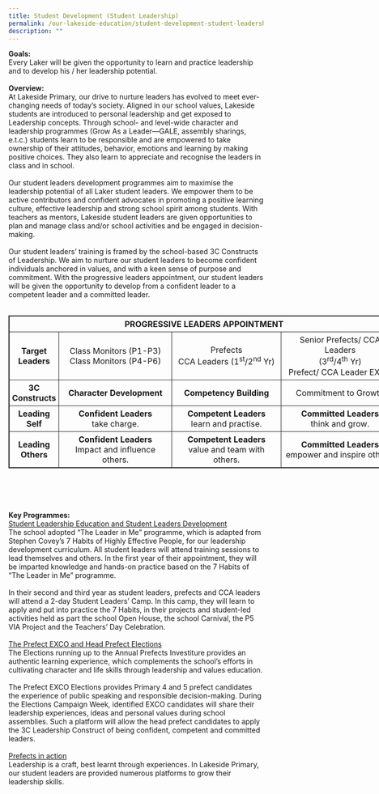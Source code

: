 ```yaml
---
title: Student Development (Student Leadership)
permalink: /our-lakeside-education/student-development-student-leadership/
description: ""
---
```




<b>Goals:</b>
<br>
Every Laker will be given the opportunity to learn and practice leadership and to develop his / her leadership potential.
<br><br>
<b>Overview:</b>
<br>
At Lakeside Primary, our drive to nurture leaders has evolved to meet ever-changing needs of today’s society. Aligned in our school values, Lakeside students are introduced to personal leadership and get exposed to Leadership concepts. Through school- and level-wide character and leadership programmes (Grow As a Leader—GALE, assembly sharings, e.t.c.) students learn to be responsible and are empowered to take ownership of their attitudes, behavior, emotions and learning by making positive choices. They also learn to appreciate and recognise the leaders in class and in school.
<br><br>
Our student leaders development programmes aim to maximise the leadership potential of all Laker student leaders. We empower them to be active contributors and confident advocates in promoting a positive learning culture, effective leadership and strong school spirit among students. With teachers as mentors, Lakeside student leaders are given opportunities to plan and manage class and/or school activities and be engaged in decision-making.
<br><br>
Our student leaders’ training is framed by the school-based 3C Constructs of Leadership. We aim to nurture our student leaders to become confident individuals anchored in values, and with a keen sense of purpose and commitment. With the progressive leaders appointment, our student leaders will be given the opportunity to develop from a confident leader to a competent leader and a committed leader.
<br><br>
<table style="border: 1px solid rgb(42, 42, 42); width: 773px;">
<tbody class="" style="margin: 0px; outline: 0px; padding: 0px;">
<tr>
<td colspan="4" style="margin: 0px; outline: 0px; padding: 5px; text-align: center; border: 1px solid rgb(42, 42, 42);"><b>PROGRESSIVE LEADERS APPOINTMENT</b><br style="margin: 0px; outline: 0px; padding: 0px;"></td>
</tr>
<tr>
<td style="margin: 0px; outline: 0px; padding: 5px; text-align: center; border: 1px solid rgb(42, 42, 42);"><b>Target<br style="margin: 0px; outline: 0px; padding: 0px;">Leaders</b></td>
<td style="margin: 0px; outline: 0px; padding: 5px; text-align: center; border: 1px solid rgb(42, 42, 42);">Class Monitors (P1-P3)<br>Class Monitors (P4-P6)</td>
<td style="margin: 0px; outline: 0px; padding: 5px; text-align: center; border: 1px solid rgb(42, 42, 42);">Prefects<br>CCA Leaders (1<sup style="margin: 0px; outline: 0px; padding: 0px;">st</sup>/2<sup style="margin: 0px; outline: 0px; padding: 0px;">nd</sup><span>&nbsp;</span>Yr)</td>
<td style="margin: 0px; outline: 0px; padding: 5px; text-align: center; border: 1px solid rgb(42, 42, 42);">Senior Prefects/ CCA Leaders<br>(3<sup style="margin: 0px; outline: 0px; padding: 0px;">rd</sup>/4<sup style="margin: 0px; outline: 0px; padding: 0px;">th</sup><span>&nbsp;</span>Yr)<br style="margin: 0px; outline: 0px; padding: 0px;">Prefect/ CCA Leader EXCO</td>
</tr>
<tr style="margin: 0px; outline: 0px; padding: 0px;">
<td style="margin: 0px; outline: 0px; padding: 5px; text-align: center; border: 1px solid rgb(42, 42, 42);"><b>3C<br style="margin: 0px; outline: 0px; padding: 0px;">Constructs</b></td>
<td style="margin: 0px; outline: 0px; padding: 5px; text-align: center; border: 1px solid rgb(42, 42, 42);"><b >Character Development</b></td>
<td style="margin: 0px; outline: 0px; padding: 5px; text-align: center; border: 1px solid rgb(42, 42, 42);"><b style="margin: 0px; outline: 0px; padding: 0px;">Competency Building</b></td>
<td style="margin: 0px; outline: 0px; padding: 5px; text-align: center; border: 1px solid rgb(42, 42, 42);">Commitment to Growth</td></tr><tr style="margin: 0px; outline: 0px; padding: 0px;">
<td style="margin: 0px; outline: 0px; padding: 5px; text-align: center; border: 1px solid rgb(42, 42, 42);"><b>Leading<br style="margin: 0px; outline: 0px; padding: 0px;">Self</b></td><td style="margin: 0px; outline: 0px; padding: 5px; text-align: center; border: 1px solid rgb(42, 42, 42);"><b>Confident Leaders<br style="margin: 0px; outline: 0px; padding: 0px;"></b>take charge.</td>
<td style="margin: 0px; outline: 0px; padding: 5px; text-align: center; border: 1px solid rgb(42, 42, 42);"><b>Competent Leaders<br style="margin: 0px; outline: 0px; padding: 0px;"></b>learn and practise.</td>
<td style="margin: 0px; outline: 0px; padding: 5px; text-align: center; border: 1px solid rgb(42, 42, 42);"><b>Committed Leaders<br style="margin: 0px; outline: 0px; padding: 0px;"></b>think and grow.</td>
</tr>
<tr>
<td style="margin: 0px; outline: 0px; padding: 5px; text-align: center; border: 1px solid rgb(42, 42, 42);"><b>Leading<br style="margin: 0px; outline: 0px; padding: 0px;">Others</b></td>
<td style="margin: 0px; outline: 0px; padding: 5px; text-align: center; border: 1px solid rgb(42, 42, 42);"><b>Confident Leaders<br style="margin: 0px; outline: 0px; padding: 0px;"></b>Impact and influence others.</td>
<td style="margin: 0px; outline: 0px; padding: 5px; text-align: center; border: 1px solid rgb(42, 42, 42);"><b>Competent Leaders<br style="margin: 0px; outline: 0px; padding: 0px;"></b>value and team with others.</td>
<td style="margin: 0px; outline: 0px; padding: 5px; text-align: center; border: 1px solid rgb(42, 42, 42);"><b>Committed Leaders<br style="margin: 0px; outline: 0px; padding: 0px;"></b>empower and inspire others.</td>
</tr>
</tbody>
</table>
<br><br>
<br><br>
<b>Key Programmes:</b>
<br>
<u>Student Leadership Education and Student Leaders Development</u><br>
The school adopted “The Leader in Me” programme, which is adapted from Stephen Covey’s 7 Habits of Highly Effective People, for our leadership development curriculum. All student leaders will attend training sessions to lead themselves and others. In the first year of their appointment, they will be imparted knowledge and hands-on practice based on the 7 Habits of “The Leader in Me” programme.
<br><br>
In their second and third year as student leaders, prefects and CCA leaders will attend a 2-day Student Leaders’ Camp. In this camp, they will learn to apply and put into practice the 7 Habits, in their projects and student-led activities held as part the school Open House, the school Carnival, the P5 VIA Project and the Teachers’ Day Celebration.
<br><br>
<u>The Prefect EXCO and Head Prefect Elections</u><br>
The Elections running up to the Annual Prefects Investiture provides an authentic learning experience, which complements the school’s efforts in cultivating character and life skills through leadership and values education.
<br><br>
The Prefect EXCO Elections provides Primary 4 and 5 prefect candidates the experience of public speaking and responsible decision-making. During the Elections Campaign Week, identified EXCO candidates will share their leadership experiences, ideas and personal values during school assemblies. Such a platform will allow the head prefect candidates to apply the 3C Leadership Construct of being confident, competent and committed leaders.
<br><br>
<u>Prefects in action</u><br>
Leadership is a craft, best learnt through experiences. In Lakeside Primary, our student leaders are provided numerous platforms to grow their leadership skills.